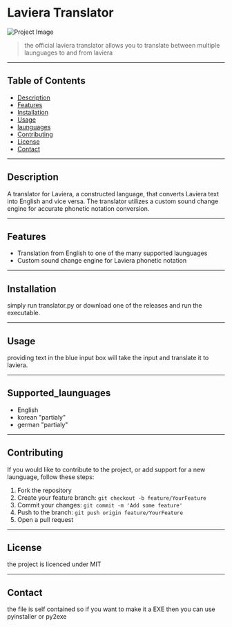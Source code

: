 # Laviera Translator

![Project Image](project-image-url)

> the official laviera translator allows you to translate between multiple launguages to and from laviera

---

## Table of Contents

- [Description](#description)
- [Features](#features)
- [Installation](#installation)
- [Usage](#usage)
- [launguages](#supported_launguages)
- [Contributing](#contributing)
- [License](#license)
- [Contact](#contact)

---

## Description

A translator for Laviera, a constructed language, that converts Laviera text into English and vice versa. The translator utilizes a custom sound change engine for accurate phonetic notation conversion.

---

## Features

- Translation from English to one of the many supported launguages
- Custom sound change engine for Laviera phonetic notation

---

## Installation

simply run translator.py or download one of the releases and run the executable.

---

## Usage


providing text in the blue input box will take the input and translate it to laviera.

---

## Supported_launguages

- English
- korean "partialy"
- german "partialy"

---

## Contributing

If you would like to contribute to the project, or add support for a new launguage, follow these steps:

1. Fork the repository
2. Create your feature branch: `git checkout -b feature/YourFeature`
3. Commit your changes: `git commit -m 'Add some feature'`
4. Push to the branch: `git push origin feature/YourFeature`
5. Open a pull request

---

## License

the project is licenced under MIT

---

## Contact

the file is self contained so if you want to make it a EXE then you can use pyinstaller or py2exe